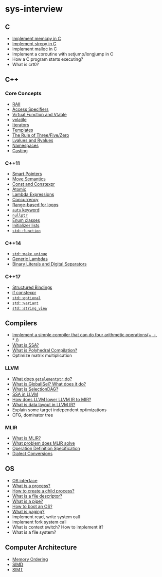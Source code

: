 # sys-interview

## C

- [Implement memcpy in C](./c/README.md#implement-memcpy)
- [Implement strcpy in C](./c/README.md#implement-strcpy)
- Implement malloc in C
- Implement a coroutine with setjump/longjump in C
- How a C program starts executing?
- What is crt0?

## C++

### Core Concepts

- [RAII](./cpp/README.md#raii)
- [Access Specifiers](./cpp/README.md#access-specifiers)
- [Virtual Function and Vtable](./cpp/README.md#virtual-function-and-vtable)
- [volatile](./cpp/README.md#volatile)
- [Iterators](./cpp/README.md#iterators)
- [Templates](./cpp/README.md#templates)
- [The Rule of Three/Five/Zero](./cpp/README.md#the-rule-of-threefivezero)
- [Lvalues and Rvalues](./cpp/README.md#lvalues-and-rvalues)
- [Namespaces](./cpp/README.md#namespaces)
- [Casting](./cpp/README.md#casting)

### C++11

- [Smart Pointers](./cpp/README.md#smart-pointers)
- [Move Semantics](./cpp/README.md#move-semantics)
- [Const and Constexpr](./cpp/README.md#const-and-constexpr)
- [Atomic](./cpp/README.md#atomic)
- [Lambda Expressions](./cpp/README.md#lambda-expressions)
- [Concurrency](./cpp/README.md#concurrency)
- [Range-based for loops](./cpp/README.md#range-based-for-loops)
- [`auto` keyword](./cpp/README.md#auto-keyword)
- [`nullptr`](./cpp/README.md#nullptr)
- [Enum classes](./cpp/README.md#enum-classes)
- [Initializer lists](./cpp/README.md#initializer-lists)
- [`std::function`](./cpp/README.md#stdfunction)

### C++14

- [`std::make_unique`](./cpp/README.md#stdmake_unique)
- [Generic Lambdas](./cpp/README.md#generic-lambdas)
- [Binary Literals and Digital Separators](./cpp/README.md#binary-literals-and-digit-separators)

### C++17

- [Structured Bindings](./cpp/README.md#structured-bindings)
- [if constexpr](./cpp/README.md#if-constexpr)
- [`std::optional`](./cpp/README.md#stdoptional)
- [`std::variant`](./cpp/README.md#stdvariant)
- [`std::string_view`](./cpp/README.md#stdstring_view)

## Compilers

- [Implement a simple compiler that can do four arithmetic operations(+, -, * /)](./compilers/README.md#implement-a-compiler-with-four-arithmetic-operations)
- [What is SSA?](./compilers/README.md#SSA)
- [What is Polyhedral Compilation?](./compilers/README.md#polyhedral-compilation)
- Optimize matrix multiplication

### LLVM

- [What does `getelementptr` do?](./compilers/llvm/README.md#getelementptr)
- [What is GlobalISel? What does it do?](./compilers/llvm/README.md#globalisel)
- [What is SelectionDAG?](./compilers/llvm/README.md#selectiondag)
- [SSA in LLVM](./compilers/llvm/README.md#ssa-in-llvm)
- [How does LLVM lower LLVM IR to MIR?](./compilers/llvm/README.md#how-does-llvm-lower-llvm-ir-to-mir)
- [What is data layout in LLVM IR?](./compilers/llvm/README.md#data-layout)
- Explain some target independent optimizations
- CFG, dominator tree

### MLIR

- [What is MLIR?](./compiles/mlir/README.md#what-is-mlir)
- [What problem does MLIR solve](./compilers/mlir/README.md#what-problem-does-mlir-solve)
- [Operation Definition Specification](./compilers/mlir/README.md#operation-definition-specification)
- [Dialect Conversions](./compilers/mlir/README.md#dialect-conversions)

## OS

- [OS interface](./os/README.md#os-interface)
- [What is a process?](./os/README.md#what-is-a-process)
- [How to create a child process?](./os/README.md#how-to-create-a-child-process)
- [What is a file descriptor?](./os/README.md#what-is-a-file-descriptor)
- [What is a pipe?](./os/README.md#what-is-a-pipe)
- [How to boot an OS?](./os/README.md#how-to-boot-an-os)
- [What is paging?](./os/README.md#what-is-paging)
- Implement read, write system call
- Implement fork system call
- What is context switch? How to implement it?
- What is a file system?

## Computer Architecture

- [Memory Ordering](./arch/README.md#memory-ordering)
- [SIMD](./arch/README.md#simd)
- [SIMT](./arch/README.md#simt)
